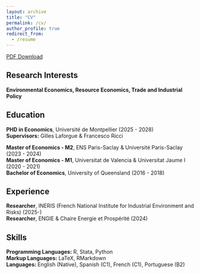 ```yaml
---
layout: archive
title: "CV"
permalink: /cv/
author_profile: true
redirect_from:
  - /resume
---
```



[PDF Download](https://hdydenairn.github.io/files/cv_jan2025.pdf)

## Research Interests

**Environmental Economics, Resource Economics, Trade and Industrial Policy**

## Education

**PHD in Economics**, Université de Montpellier (2025 - 2028)  
**Supervisors:** Gilles Laforgue & Francesco Ricci

**Master of Economics - M2**, ENS Paris-Saclay & Université Paris-Saclay (2023 - 2024)<br>
**Master of Economics - M1**, Universitat de Valencia & Universitat Jaume I (2020 - 2021)<br>
**Bachelor of Economics**, University of Queensland (2016 - 2018)  

## Experience

**Researcher**, INERIS (French National Institute for Industrial Environment and Risks) (2025-)<br>
**Researcher**, ENGIE & Chaire Energie et Prospérité (2024)  

## Skills

**Programming Languages:** R, Stata, Python<br>
**Markup Languages:** LaTeX, RMarkdown<br>
**Languages:** English (Native), Spanish (C1), French (C1), Portuguese (B2)  

